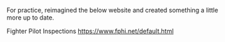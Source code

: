 For practice, reimagined the below website and created something a little more up to date.

Fighter Pilot Inspections
https://www.fphi.net/default.html
